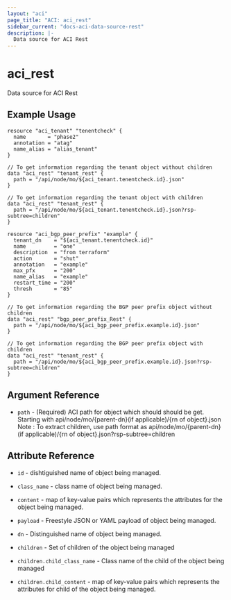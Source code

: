 ```yaml
---
layout: "aci"
page_title: "ACI: aci_rest"
sidebar_current: "docs-aci-data-source-rest"
description: |-
  Data source for ACI Rest
---
```


# aci_rest #
Data source for ACI Rest

## Example Usage ##

```hcl
resource "aci_tenant" "tenentcheck" {
  name       = "phase2"
  annotation = "atag"
  name_alias = "alias_tenant"
}

// To get information regarding the tenant object without children
data "aci_rest" "tenant_rest" {
  path = "/api/node/mo/${aci_tenant.tenentcheck.id}.json"
}

// To get information regarding the tenant object with children
data "aci_rest" "tenant_rest" {
  path = "/api/node/mo/${aci_tenant.tenentcheck.id}.json?rsp-subtree=children"
}

resource "aci_bgp_peer_prefix" "example" {
  tenant_dn    = "${aci_tenant.tenentcheck.id}"
  name         = "one"
  description  = "from terraform"
  action       = "shut"
  annotation   = "example"
  max_pfx      = "200"
  name_alias   = "example"
  restart_time = "200"
  thresh       = "85"
}

// To get information regarding the BGP peer prefix object without children
data "aci_rest" "bgp_peer_prefix_Rest" {
  path = "/api/node/mo/${aci_bgp_peer_prefix.example.id}.json"
}

// To get information regarding the BGP peer prefix object with children
data "aci_rest" "tenant_rest" {
  path = "/api/node/mo/${aci_bgp_peer_prefix.example.id}.json?rsp-subtree=children"
}
```

## Argument Reference ##

* `path` - (Required) ACI path for object which should should be get. Starting with api/node/mo/{parent-dn}(if applicable)/{rn of object}.json
<string>Note</strong> : To extract children, use path format as api/node/mo/{parent-dn}(if applicable)/{rn of object}.json?rsp-subtree=children


## Attribute Reference

* `id` - dishtiguished name of object being managed.
* `class_name` - class name of object being managed.
* `content` - map of key-value pairs which represents the attributes for the object being managed.
* `payload` - Freestyle JSON or YAML payload of object being managed.
* `dn` - Distinguished name of object being managed.

* `children` - Set of children of the object being managed
* `children.child_class_name` - Class name of the child of the object being managed
* `children.child_content` - map of key-value pairs which represents the attributes for child of the object being managed.
